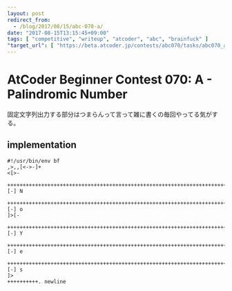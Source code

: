 ```yaml
---
layout: post
redirect_from:
  - /blog/2017/08/15/abc-070-a/
date: "2017-08-15T13:15:45+09:00"
tags: [ "competitive", "writeup", "atcoder", "abc", "brainfuck" ]
"target_url": [ "https://beta.atcoder.jp/contests/abc070/tasks/abc070_a" ]
---
```


# AtCoder Beginner Contest 070: A - Palindromic Number

固定文字列出力する部分はつまらんって言って雑に書くの毎回やってる気がする。

## implementation

``` brainfuck
#!/usr/bin/env bf
,>,,[<->-]+
<[>-
    ++++++++++++++++++++++++++++++++++++++++++++++++++++++++++++++++++++++++++++++.[-] N
    +++++++++++++++++++++++++++++++++++++++++++++++++++++++++++++++++++++++++++++++++++++++++++++++++++++++++++++++.[-] o
]>[-
    +++++++++++++++++++++++++++++++++++++++++++++++++++++++++++++++++++++++++++++++++++++++++.[-] Y
    +++++++++++++++++++++++++++++++++++++++++++++++++++++++++++++++++++++++++++++++++++++++++++++++++++++.[-] e
    +++++++++++++++++++++++++++++++++++++++++++++++++++++++++++++++++++++++++++++++++++++++++++++++++++++++++++++++++++.[-] s
]>
++++++++++. newline
```
